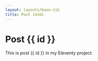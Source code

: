 ```yaml
---
layout: layouts/base.njk
title: Post 14162
---
```


# Post {{ id }}

This is post {{ id }} in my Eleventy project.
